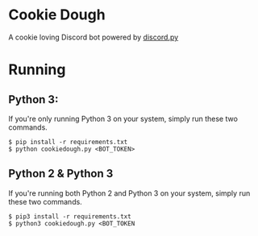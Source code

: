 # Cookie Dough

A cookie loving Discord bot powered by [discord.py](https://github.com/Rapptz/discord.py)

# Running


## Python 3: 
If you're only running Python 3 on your system, simply run these two commands.
```
$ pip install -r requirements.txt
$ python cookiedough.py <BOT_TOKEN>
```

## Python 2 & Python 3
If you're running both Python 2 and Python 3 on your system, simply run these two commands. 
```
$ pip3 install -r requirements.txt
$ python3 cookiedough.py <BOT_TOKEN
```

